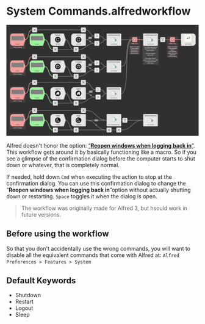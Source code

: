 # System Commands.alfredworkflow

![](readme-images/system-commands-alfred-workflow-preview.png)

Alfred doesn't honor the option: [“**Reopen windows when logging back in**”](readme-images/macosx-restart-dialog.png). This workflow gets around it by basically functioning like a macro. So if you see a glimpse of the confirmation dialog before the computer starts to shut down or whatever, that is completely normal.

If needed, hold down `Cmd` when executing the action to stop at the confirmation dialog. You can use this confirmation dialog to change the “**Reopen windows when logging back in**”option without actually shutting down or restarting. `Space` toggles it when the dialog is open.

> The workflow was originally made for Alfred 3, but hsould work in future versions. 

## Before using the workflow

So that you don't accidentally use the wrong commands, you will want to disable all the equivalent commands that come with Alfred at:
`Alfred Preferences > Features > System`

## Default Keywords
* Shutdown
* Restart
* Logout
* Sleep
